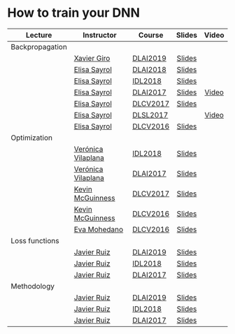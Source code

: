 [XG-web]: https://imatge.upc.edu/web/people/xavier-giro
[KM-web]: http://www.eeng.dcu.ie/~mcguinne/
[AS-web]: https://imatge.upc.edu/web/people/amaia-salvador
[EM-web]: https://www.insight-centre.org/users/eva-mohedano
[LL-web]: https://dvl.in.tum.de/team/lealtaixe/
[ES-web]: https://imatge.upc.edu/web/people/elisa-sayrol
[VV-web]: https://imatge.upc.edu/web/people/veronica-vilaplana
[JR-web]: https://imatge.upc.edu/web/people/javier-ruiz-hidalgo
[RM-web]: https://imatge.upc.edu/web/people/josep-ramon-morros
[MC-web]: http://www.costa-jussa.com/
[SP-web]: https://scholar.google.com/citations?user=7cVOyh0AAAAJ&hl=en
[AB-web]: https://scholar.google.es/citations?user=C5AUXO4AAAAJ&hl=en
[MB-web]: https://imatge.upc.edu/web/people/miriam-bellver

[JS-web]: https://scholar.google.com/citations?user=sZLj96sAAAAJ&hl=en
[JW-web]: https://scholar.google.com/citations?user=Gsw2iUEAAAAJ&hl=en

[IDL2018]: https://telecombcn-dl.github.io/2018-idl/
[IDL2019]: https://telecombcn-dl.github.io/2019-idl/

[DLCV2016]: http://imatge-upc.github.io/telecombcn-2016-dlcv/
[DLCV2017]: https://telecombcn-dl.github.io/2017-dlcv/
[DLCV2018]: https://telecombcn-dl.github.io/2018-dlcv/
[DLCV2019]: https://telecombcn-dl.github.io/2019-dlcv/

[DLV2018]: https://mcv-m6-video.github.io/deepvideo-2018/

[DLSL2017]: https://telecombcn-dl.github.io/2017-dlsl/
[DLSL2018]: https://telecombcn-dl.github.io/2018-dlsl/

[DLMM2017]: https://telecombcn-dl.github.io/dlmm-2017-dcu/
[DLMM2018]: https://telecombcn-dl.github.io/2018-dlmm/

[DLAI2017]: https://telecombcn-dl.github.io/2017-dlai/
[DLAI2018]: https://telecombcn-dl.github.io/2018-dlai/
[DLAI2019]: https://telecombcn-dl.github.io/dlai-2019/

# How to train your DNN

| Lecture          | Instructor                 | Course                 | Slides                    | Video             |
| -------------- |  --------------------------- | ---------------------- | :-----------------------: | :---------------: |
| Backpropagation     | | | | |
|    | [Xavier Giro][XG-web]  | [DLAI2019] | [Slides][dlai2019-backprop-slides] |       | 
|    | [Elisa Sayrol][ES-web] | [DLAI2018] | [Slides][dlai2018-d02l2-slides] |       | 
|    | [Elisa Sayrol][ES-web] | [IDL2018]  | [Slides][idl2018-d2l1-slides] |       | 
|    | [Elisa Sayrol][ES-web] | [DLAI2017] | [Slides][dlai2017-d3l1-slides]| [Video][dlai2017-d3l1-video] |
|    | [Elisa Sayrol][ES-web] | [DLCV2017] | [Slides][dlcv2017-d1l5-slides]|  |
|    | [Elisa Sayrol][ES-web] | [DLSL2017] |    | [Video][dlsl2017-backprop-video] |
|    | [Elisa Sayrol][ES-web] | [DLCV2016] | [Slides][dlcv2016-backprop-slides]| | [[Video]][dlcv2016-backprop-video]|  |
| Optimization     | | | | |
|                | [Verónica Vilaplana][VV-web] | [IDL2018] | [Slides][idl2018-d2l2-slides] |  |
|                | [Verónica Vilaplana][VV-web] | [DLAI2017] | [Slides][dlai2017-d4l1-slides] |  |
|                | [Kevin McGuinness][KM-web]| [DLCV2017] | [Slides][dlcv2017-d2l1-slides]  |  |
|                | [Kevin McGuinness][KM-web]| [DLCV2016] | [Slides][dlcv2016-optimization-slides]  |  |
|                | [Eva Mohedano][EM-web]| [DLCV2016] | [Slides][dlcv2016-training-slides]  |  |
| Loss functions     | | | | |
|                | [Javier Ruiz][JR-web] | [DLAI2019] | [Slides][dlai2019-losses-slides] |  |
|                | [Javier Ruiz][JR-web] | [IDL2018] | [Slides][idl2018-d2l3-slides] |  |
|                | [Javier Ruiz][JR-web] | [DLAI2017] | [Slides][dlai2017-d4l2-slides] |  |
| Methodology     | | | | |
|                | [Javier Ruiz][JR-web] | [DLAI2019]  | [Slides][dlai2019-d05l2-slides] |  | 
|                | [Javier Ruiz][JR-web] | [IDL2018]  | [Slides][idl2018-d2l4-slides] |  | 
|                | [Javier Ruiz][JR-web] | [DLAI2017] | [Slides][dlai2017-d6l2-slides] |  | 


[dlcv2016-backprop-slides]: http://www.slideshare.net/xavigiro/deep-learning-for-computer-vision-backward-propagation-upc-2016
[dlcv2016-backprop-video]: https://www.youtube.com/watch?v=jg8Hb4VMJg8
[dlcv2016-training-slides]: http://www.slideshare.net/xavigiro/deep-learning-for-computer-vision-training-upc-2016
[dlcv2016-optimization-slides]: http://www.slideshare.net/xavigiro/deep-learning-for-computer-vision-optimization-upc-2016

[dlsl2017-backprop-video]: https://www.youtube.com/watch?v=uub_hqDlqjc

[dlcv2017-d1l5-slides]: https://www.slideshare.net/xavigiro/training-deep-networks-d1l5-2017-upc-deep-learning-for-computer-vision
[dlcv2017-d2l1-slides]: https://www.slideshare.net/xavigiro/optimization-for-deep-networks-d2l1-2017-upc-deep-learning-for-computer-vision

[dlai2017-d3l1-slides]: https://www.slideshare.net/xavigiro/backpropagation-dlai-d3l1-2017-upc-deep-learning-for-artificial-intelligence
[dlai2017-d3l1-video]: https://www.youtube.com/watch?v=F03UEq8yVkI
[dlai2017-d4l1-slides]: https://www.slideshare.net/xavigiro/optimization-dlai-d4l1-2017-upc-deep-learning-for-artificial-intelligence
[dlai2017-d4l2-slides]: https://www.slideshare.net/xavigiro/loss-functions-dlai-d4l2-2017-upc-deep-learning-for-artificial-intelligence/1
[dlai2017-d6l2-slides]: https://www.slideshare.net/xavigiro/methodology-dlai-d6l2-2017-upc-deep-learning-for-artificial-intelligence

[idl2018-d2l1-slides]: https://github.com/telecombcn-dl/2018-idl/raw/master/slides/D2L1_Backpropagation.pdf
[idl2018-d2l2-slides]: https://github.com/telecombcn-dl/2018-idl/raw/master/slides/D2L2_Optimization.pdf
[idl2018-d2l3-slides]: https://github.com/telecombcn-dl/2018-idl/raw/master/slides/D2L3_LossFunctions.pdf
[idl2018-d2l4-slides]: https://github.com/telecombcn-dl/2018-idl/raw/master/slides/D2L4_Methodology.pdf


[dlai2018-d02l2-slides]: https://www.slideshare.net/xavigiro/backpropagation-elisa-sayrol-upc-barcelona-2018

[dlai2019-backprop-slides]: https://github.com/telecombcn-dl/dlai-2019/raw/master/slides/dlai_2019_d02l2_backprop.pdf
[dlai2019-losses-slides]: https://github.com/telecombcn-dl/dlai-2019/raw/master/slides/dlai_2019_d04l1_losses.pdf
[dlai2019-d05l2-slides]: https://github.com/telecombcn-dl/dlai-2019/raw/master/slides/dlai_2019_d05l2_methodology.pdf




